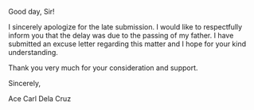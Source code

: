 Good day, Sir!

I sincerely apologize for the late submission. I would like to respectfully inform you that the delay was due to the passing of my father. I have submitted an excuse letter regarding this matter and I hope for your kind understanding.

Thank you very much for your consideration and support.

Sincerely,

Ace Carl Dela Cruz
